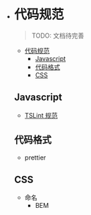 - # 代码规范

  > TODO: 文档待完善

  <!-- TOC -->

  - [代码规范](#代码规范)
    - [Javascript](#javascript)
    - [代码格式](#代码格式)
    - [CSS](#css)

  <!-- /TOC -->

  ## Javascript

  - [TSLint 规范](https://carney520.github.io/jm-cli/docs/tslint)

  ## 代码格式

  - prettier

  ## CSS

  - 命名
    - BEM